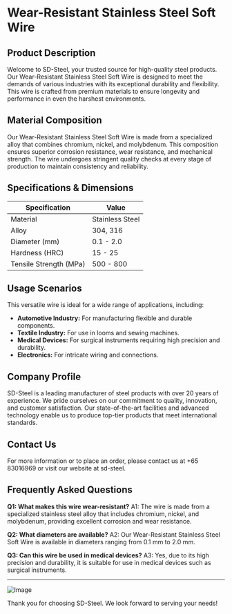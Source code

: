 # Wear-Resistant Stainless Steel Soft Wire

## Product Description

Welcome to SD-Steel, your trusted source for high-quality steel products. Our Wear-Resistant Stainless Steel Soft Wire is designed to meet the demands of various industries with its exceptional durability and flexibility. This wire is crafted from premium materials to ensure longevity and performance in even the harshest environments.

## Material Composition

Our Wear-Resistant Stainless Steel Soft Wire is made from a specialized alloy that combines chromium, nickel, and molybdenum. This composition ensures superior corrosion resistance, wear resistance, and mechanical strength. The wire undergoes stringent quality checks at every stage of production to maintain consistency and reliability.

## Specifications & Dimensions

| Specification | Value |
|---------------|-------|
| Material      | Stainless Steel |
| Alloy         | 304, 316 |
| Diameter (mm) | 0.1 - 2.0 |
| Hardness (HRC) | 15 - 25 |
| Tensile Strength (MPa) | 500 - 800 |

## Usage Scenarios

This versatile wire is ideal for a wide range of applications, including:

- **Automotive Industry:** For manufacturing flexible and durable components.
- **Textile Industry:** For use in looms and sewing machines.
- **Medical Devices:** For surgical instruments requiring high precision and durability.
- **Electronics:** For intricate wiring and connections.

## Company Profile

SD-Steel is a leading manufacturer of steel products with over 20 years of experience. We pride ourselves on our commitment to quality, innovation, and customer satisfaction. Our state-of-the-art facilities and advanced technology enable us to produce top-tier products that meet international standards.

## Contact Us

For more information or to place an order, please contact us at +65 83016969 or visit our website at  sd-steel.

## Frequently Asked Questions

**Q1: What makes this wire wear-resistant?**
A1: The wire is made from a specialized stainless steel alloy that includes chromium, nickel, and molybdenum, providing excellent corrosion and wear resistance.

**Q2: What diameters are available?**
A2: Our Wear-Resistant Stainless Steel Soft Wire is available in diameters ranging from 0.1 mm to 2.0 mm.

**Q3: Can this wire be used in medical devices?**
A3: Yes, due to its high precision and durability, it is suitable for use in medical devices such as surgical instruments.

---

![Image](https://github.com/user-attachments/assets/2567258e-e124-4816-932d-1809bd27ef0b)

Thank you for choosing SD-Steel. We look forward to serving your needs!